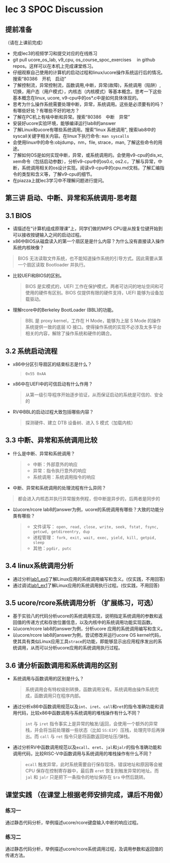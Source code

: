# lec 3 SPOC Discussion

## **提前准备**
（请在上课前完成）


 - 完成lec3的视频学习和提交对应的在线练习
 - git pull ucore_os_lab, v9_cpu, os_course_spoc_exercises  　in github repos。这样可以在本机上完成课堂练习。
 - 仔细观察自己使用的计算机的启动过程和linux/ucore操作系统运行后的情况。搜索“80386　开机　启动”
 - 了解控制流，异常控制流，函数调用,中断，异常(故障)，系统调用（陷阱）,切换，用户态（用户模式），内核态（内核模式）等基本概念。思考一下这些基本概念在linux, ucore, v9-cpu中的os*.c中是如何具体体现的。
 - 思考为什么操作系统需要处理中断，异常，系统调用。这些是必须要有的吗？有哪些好处？有哪些不好的地方？
 - 了解在PC机上有啥中断和异常。搜索“80386　中断　异常”
 - 安装好ucore实验环境，能够编译运行lab8的answer
 - 了解Linux和ucore有哪些系统调用。搜索“linux 系统调用", 搜索lab8中的syscall关键字相关内容。在linux下执行命令: ```man syscalls```
 - 会使用linux中的命令:objdump，nm，file, strace，man, 了解这些命令的用途。
 - 了解如何OS是如何实现中断，异常，或系统调用的。会使用v9-cpu的dis,xc, xem命令（包括启动参数），分析v9-cpu中的os0.c, os2.c，了解与异常，中断，系统调用相关的os设计实现。阅读v9-cpu中的cpu.md文档，了解汇编指令的类型和含义等，了解v9-cpu的细节。
 - 在piazza上就lec3学习中不理解问题进行提问。

## 第三讲 启动、中断、异常和系统调用-思考题

## 3.1 BIOS
-  请描述在“计算机组成原理课”上，同学们做的MIPS CPU是从按复位键开始到可以接收按键输入之间的启动过程。
-  x86中BIOS从磁盘读入的第一个扇区是是什么内容？为什么没有直接读入操作系统内核映像？
  > BIOS 无法读取文件系统，也不能知道操作系统的引导方式。因此需要从第一个扇区读取 Bootloader 并执行。
- 比较UEFI和BIOS的区别。
  > BIOS 是实模式的，UEFI 工作在保护模式，两者可访问的地址空间和可使用的硬件有区别。BIOS 仅提供有限的硬件支持，UEFI 能够为设备加载驱动。
- 理解rcore中的Berkeley BootLoader (BBL)的功能。
  > BBL 是 proxy kernel，工作在 H Mode，能够为上层 S Mode 的操作系统提供一致的底层 IO 接口。使得操作系统的实现不必涉及太多平台相关的内容，解除了操作系统和硬件的耦合。

## 3.2 系统启动流程

- x86中分区引导扇区的结束标志是什么？
  > `0x55 0xAA`
- x86中在UEFI中的可信启动有什么作用？
  > 从第一级引导程序开始逐步验证，从而保证启动的系统是可信的、安全的
- RV中BBL的启动过程大致包括哪些内容？
  > 探测硬件、建立 DTB 设备树、进入 S 模式（加载内核）

## 3.3 中断、异常和系统调用比较
- 什么是中断、异常和系统调用？
  > * 中断：外部意外的响应
  > * 异常：指令执行意外的响应
  > * 系统调用：系统调用指令的响应
-  中断、异常和系统调用的处理流程有什么异同？
  > 都会进入内核态并执行异常服务例程，但中断是异步的，后两者是同步的
- 以ucore/rcore lab8的answer为例，ucore的系统调用有哪些？大致的功能分类有哪些？
  > * 文件读写： `open, read, close, write, seek, fstat, fsync, getcwd, getdireentry, dup`
  > * 进程管理： `fork, exit, wait, exec, yield, kill, getpid, sleep`
  > * 其他：`pgdir, putc`

## 3.4 linux系统调用分析
- 通过分析[lab1_ex0](https://github.com/chyyuu/ucore_lab/blob/master/related_info/lab1/lab1-ex0.md)了解Linux应用的系统调用编写和含义。(仅实践，不用回答)
- 通过调试[lab1_ex1](https://github.com/chyyuu/ucore_lab/blob/master/related_info/lab1/lab1-ex1.md)了解Linux应用的系统调用执行过程。(仅实践，不用回答)


## 3.5 ucore/rcore系统调用分析 （扩展练习，可选）
-  基于实验八的代码分析ucore的系统调用实现，说明指定系统调用的参数和返回值的传递方式和存放位置信息，以及内核中的系统调用功能实现函数。
- 以ucore/rcore lab8的answer为例，分析ucore 应用的系统调用编写和含义。
- 以ucore/rcore lab8的answer为例，尝试修改并运行ucore OS kernel代码，使其具有类似Linux应用工具`strace`的功能，即能够显示出应用程序发出的系统调用，从而可以分析ucore应用的系统调用执行过程。

 
## 3.6 请分析函数调用和系统调用的区别
- 系统调用与函数调用的区别是什么？
  > 系统调用会有特权级别转换，函数调用没有。系统调用由操作系统完成，函数调用只在程序内部。
- 通过分析x86中函数调用规范以及`int`、`iret`、`call`和`ret`的指令准确功能和调用代码，比较x86中函数调用与系统调用的堆栈操作有什么不同？
  > `int` 与 `iret` 指令事实上是异常的触发/返回，会使用一个额外的异常栈，并会将当前处理器一些状态（比如 `SS:EIP`）压栈，处理完毕后再弹出。而 `call` 与 `ret` 指令只是将函数返回地址压/弹栈。
- 通过分析RV中函数调用规范以及`ecall`、`eret`、`jal`和`jalr`的指令准确功能和调用代码，比较RISC-V中函数调用与系统调用的堆栈操作有什么不同？
  > `ecall` 触发异常，此时系统需要自行保存现场，错误地址和原因等会被 CPU 保存在控制寄存器中，最后靠 `eret` 恢复到触发异常的地址。而 `jal` 和 `jalr` 只是把下一条指令的地址保存在 `$ra` 中然后跳转。


## 课堂实践 （在课堂上根据老师安排完成，课后不用做）
### 练习一
通过静态代码分析，举例描述ucore/rcore键盘输入中断的响应过程。

### 练习二
通过静态代码分析，举例描述ucore/rcore系统调用过程，及调用参数和返回值的传递方法。
